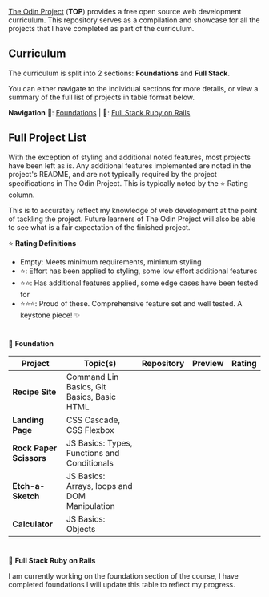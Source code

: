 
[The Odin Project](https://www.theodinproject.com/) (**TOP**) provides a free open source web development curriculum. This repository serves as a compilation and showcase for all the projects that I have completed as part of the curriculum.

## Curriculum
The curriculum is split into 2 sections: **Foundations** and **Full Stack**.

You can either navigate to the individual sections for more details, or view a summary of the full list of projects in table format below.

**Navigation** 🥈: [Foundations](https://github.com/JaseBird/my-odin-projects/edit/main/README.md) | 🥇: [Full Stack Ruby on Rails](https://github.com/JaseBird/my-odin-projects/edit/main/README.md)

## Full Project List
With the exception of styling and additional noted features, most projects have been left as is. Any additional features implemented are noted in the project's README, and are not typically required by the project specifications in The Odin Project. This is typically noted by the ⭐ Rating column.

This is to accurately reflect my knowledge of web development at the point of tackling the project. Future learners of The Odin Project will also be able to see what is a fair expectation of the finished project.

⭐ **Rating Definitions**
- Empty: Meets minimum requirements, minimum styling
- ⭐: Effort has been applied to styling, some low effort additional features
- ⭐⭐: Has additional features applied, some edge cases have been tested for
- ⭐⭐⭐: Proud of these. Comprehensive feature set and well tested. A keystone piece! ✨

#
🥈 **Foundation**

| Project | Topic(s) | Repository | Preview | Rating |
| --- | --- | --- | --- | --- |
| **Recipe Site** | Command Lin Basics, Git Basics, Basic HTML | | | |
| **Landing Page** | CSS Cascade, CSS Flexbox | | | |
| **Rock Paper Scissors** | JS Basics: Types, Functions and Conditionals | | | |
| **Etch-a-Sketch** | JS Basics: Arrays, loops and DOM Manipulation | | | |
| **Calculator** | JS Basics: Objects | | | |

#
🥇 **Full Stack Ruby on Rails**

I am currently working on the foundation section of the course, I have completed foundations I will update this table to reflect my progress.
